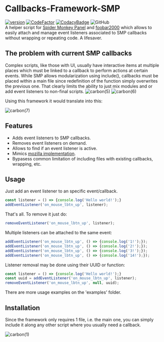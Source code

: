 # Callbacks-Framework-SMP
[![version][version_badge]][changelog]
[![CodeFactor][codefactor_badge]](https://www.codefactor.io/repository/github/regorxxx/Statistics-Framework-SMP/overview/main)
[![CodacyBadge][codacy_badge]](https://www.codacy.com/gh/regorxxx/Statistics-Framework-SMP/dashboard?utm_source=github.com&amp;utm_medium=referral&amp;utm_content=regorxxx/Statistics-Framework-SMP&amp;utm_campaign=Badge_Grade)
![GitHub](https://img.shields.io/github/license/regorxxx/Statistics-Framework-SMP)  
A helper script for [Spider Monkey Panel](https://theqwertiest.github.io/foo_spider_monkey_panel) and [foobar2000](https://www.foobar2000.org) which allows to easily attach and manage event listeners associated to SMP callbacks without wrapping or repeating code.  A lifesaver. 

## The problem with current SMP callbacks
Complex scripts, like those with UI, usually have interactive items at multiple places which must be linked to a callback to perform actions at certain events. While SMP allows modularization using include(), callbacks must be placed within a main file since redefinition of the function simply overwrites the previous one. That clearly limits the ability to just mix modules and or add event listeners to non-final scripts.
![carbon(5)](https://user-images.githubusercontent.com/83307074/181040854-b05abb1d-c49e-42c8-83c2-94b847485a57.png)
![carbon(6)](https://user-images.githubusercontent.com/83307074/181041496-78448af2-8147-443e-a0f0-2f0109b71658.png)

Using this framework it would translate into this:

![carbon(7)](https://user-images.githubusercontent.com/83307074/181042039-6813117b-ea2c-485e-a131-86c7565fd695.png)

## Features
- Adds event listeners to SMP callbacks.
- Removes event listeners on demand.
- Allows to find if an event listener is active.
- Mimics [mozilla implementation](https://developer.mozilla.org/es/docs/Web/API/EventTarget/removeEventListener).
- Bypasess common limitation of including files with existing callbacks, wrapping, etc.

## Usage
Just add an event listener to an specific event/callback.
```javascript
const listener = () => {console.log('Hello world!');}
addEventListener('on_mouse_lbtn_up', listener);
```

That's all. To remove it just do:
```javascript
removeEventListener('on_mouse_lbtn_up', listener);
```

Multiple listeners can be attached to the same event:
```javascript
addEventListener('on_mouse_lbtn_up', () => {console.log('1!');});
addEventListener('on_mouse_lbtn_up', () => {console.log('2!');});
addEventListener('on_mouse_lbtn_up', () => {console.log('3!');});
addEventListener('on_mouse_lbtn_up', () => {console.log('14!');});
```

Listener removal may be done using their UUID or function:
```javascript
const listener = () => {console.log('Hello world!');}
const uuid = addEventListener('on_mouse_lbtn_up', listener);
removeEventListener('on_mouse_lbtn_up', null, uuid);
```

There are more usage examples on the 'examples' folder.

## Installation
Since the framework only requires 1 file, i.e. the main one, you can simply include it along any other script where you usually need a callback.

![carbon(1)](https://user-images.githubusercontent.com/83307074/181011693-6f737dc4-0a86-4e2a-be2a-aa168128f1b1.png)

[changelog]: CHANGELOG.md
[version_badge]: https://img.shields.io/github/release/regorxxx/Statistics-Framework-SMP.svg
[codacy_badge]: https://api.codacy.com/project/badge/Grade/3e59f8dccd204721a7801197d6c336ed
[codefactor_badge]: https://www.codefactor.io/repository/github/regorxxx/Statistics-Framework-SMP/badge/main
